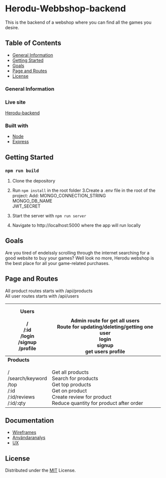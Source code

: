 # Herodu-Webbshop-backend

This is the backend of a webshop where you can find all the games you desire.

## Table of Contents

- [General Information](#general-information)
- [Getting Started](#getting-started)
- [Goals](#goals)
- [Page and Routes](#[page-and-routes])
- [License](#license)


### General Information

### Live site
[Herodu-backend](https://heroduapp.herokuapp.com/)


### Built with

- [Node](https://nodejs.org/en/)
- [Express](https://expressjs.com/)




## Getting Started

### `npm run build`

1. Clone the depository
2. Run ``` npm install ``` in the root folder
3.Create a .env file in the root of the project:
Add:
MONGO_CONNECTION_STRING <br>
MONGO_DB_NAME<br>
JWT_SECRET



4. Start the server with ``` npm run server ```



5. Navigate to http://localhost:5000 where the app will run locally


## Goals

Are you tired of endelssly scrolling through the internet searching for a good website to buy your games? Well look no more, Herodu webshop is the best place for all your game-related purchases.

## Page and Routes

All product routes starts with /api/products<br>
All user routes starts with /api/users



| **Users**<br><br>/<br>/:id<br>/login<br>/signup<br>/profile                           | <br><br>Admin route for get all users<br>Route for updating/deleting/getting one user<br>login<br>signup<br>get users profile                                 |
|---------------------------------------------------------------------------------------|---------------------------------------------------------------------------------------------------------------------------------------------------------------|
| **Products**<br><br>/<br>/search/keyword<br>/top<br>/:id<br>/:id/reviews<br>/:id/:qty | <br><br>Get all products<br>Search for products<br>Get top products<br>Get on product<br>Create review for product<br>Reduce quantity for product after order |



## Documentation
- [Wireframes](https://www.figma.com/file/pEbz0xOVfCItDweQK0TKKL/Wireframe-Herodu?node-id=0%3A1)
- [Användaranalys](https://docs.google.com/forms/d/1oT3_jQ2dVydGMrW-QuHAQ2BuvFysEnh6YSTY9n9wFio/edit#responses)
- [UX](https://docs.google.com/document/d/1cjwc1nIodN0G51BTffdVfKQokXw5mG_RH2rT1jOLto0/edit)


## License

Distributed under the [MIT](https://choosealicense.com/licenses/mit/) License.
